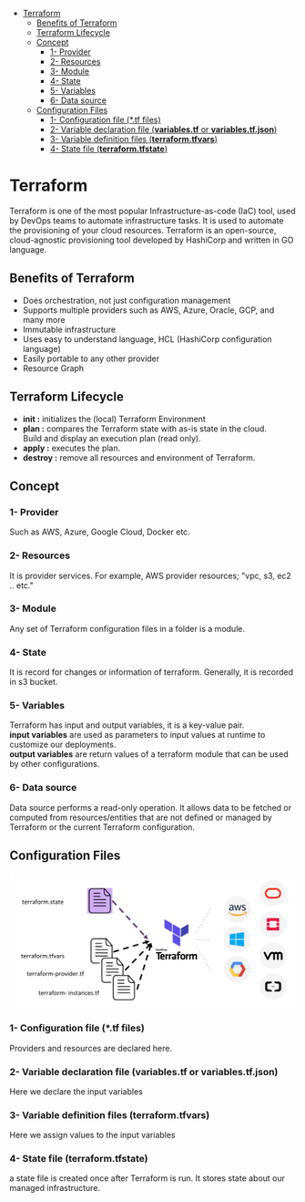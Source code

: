 - [Terraform](#terraform)
  - [Benefits of Terraform](#benefits-of-terraform)
  - [Terraform Lifecycle](#terraform-lifecycle)
  - [Concept](#concept)
    - [1- Provider](#1--provider)
    - [2- Resources](#2--resources)
    - [3- Module](#3--module)
    - [4- State](#4--state)
    - [5- Variables](#5--variables)
    - [6- Data source](#6--data-source)
  - [Configuration Files](#configuration-files)
    - [1- Configuration file (*.tf files)](#1--configuration-file-tf-files)
    - [2- Variable declaration file (**variables.tf** or **variables.tf.json**)](#2--variable-declaration-file-variablestf-or-variablestfjson)
    - [3- Variable definition files (**terraform.tfvars**)](#3--variable-definition-files-terraformtfvars)
    - [4- State file (**terraform.tfstate**)](#4--state-file-terraformtfstate)

# Terraform

Terraform is one of the most popular Infrastructure-as-code (IaC) tool, used by DevOps teams to automate infrastructure tasks. It is used to automate the provisioning of your cloud resources. Terraform is an open-source, cloud-agnostic provisioning tool developed by HashiCorp and written in GO language.

## Benefits of Terraform

- Does orchestration, not just configuration management
- Supports multiple providers such as AWS, Azure, Oracle, GCP, and many more
- Immutable infrastructure
- Uses easy to understand language, HCL (HashiCorp configuration language)
- Easily portable to any other provider
- Resource Graph

## Terraform Lifecycle

- **init :** initializes the (local) Terraform Environment
- **plan :** compares the Terraform state with as-is state in the cloud.  
Build and display an execution plan (read only).
- **apply :** executes the plan.
- **destroy :** remove all resources and environment of Terraform.

## Concept


### 1- Provider

Such as AWS, Azure, Google Cloud, Docker etc.

### 2- Resources

It is provider services. For example, AWS provider resources; "vpc, s3, ec2 .. etc."

### 3- Module

Any set of Terraform configuration files in a folder is a module.


### 4- State

It is record for changes or information of terraform. Generally, it is recorded in s3 bucket. 

### 5- Variables

Terraform has input and output variables, it is a key-value pair.  
**input variables** are used as parameters to input values at runtime to customize our deployments.  
**output variables** are return values of a terraform module that can be used by other configurations.

### 6- Data source

Data source performs a read-only operation. It allows data to be fetched or computed from resources/entities that are not defined or managed by Terraform or the current Terraform configuration.

## Configuration Files

![images](doc/cloud/terraform-config-files.png)

### 1- Configuration file (*.tf files)

Providers and resources are declared here. 

### 2- Variable declaration file (**variables.tf** or **variables.tf.json**)

Here we declare the input variables 

### 3- Variable definition files (**terraform.tfvars**)

Here we assign values to the input variables


### 4- State file (**terraform.tfstate**)
 a state file is created once after Terraform is run. It stores state about our managed infrastructure.
